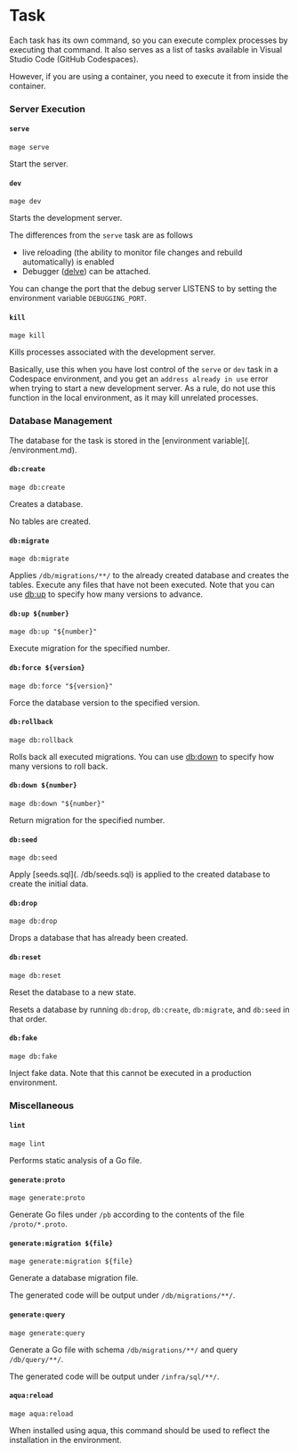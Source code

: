 # Task

Each task has its own command, so you can execute complex processes by executing that command.
It also serves as a list of tasks available in Visual Studio Code (GitHub Codespaces).

However, if you are using a container, you need to execute it from inside the container.

### Server Execution

#### `serve`

```shell
mage serve
```

Start the server.

#### `dev`

```shell
mage dev
```

Starts the development server.

The differences from the `serve` task are as follows

- live reloading (the ability to monitor file changes and rebuild automatically) is enabled
- Debugger ([delve](https://github.com/go-delve/delve)) can be attached.

You can change the port that the debug server LISTENS to by setting the environment variable `DEBUGGING_PORT`.

#### `kill`

```shell
mage kill
```

Kills processes associated with the development server.

Basically, use this when you have lost control of the `serve` or `dev` task in a Codespace environment, and you get an `address already in use` error when trying to start a new development server.
As a rule, do not use this function in the local environment, as it may kill unrelated processes.

### Database Management

The database for the task is stored in the [environment variable](. /environment.md).

#### `db:create`

```shell
mage db:create
```

Creates a database.

No tables are created.

#### `db:migrate`

```shell
mage db:migrate
```

Applies `/db/migrations/**/` to the already created database and creates the tables.
Execute any files that have not been executed. Note that you can use [db:up](#dbup-number) to specify how many versions to advance.

#### `db:up ${number}`

```shell
mage db:up "${number}"
```

Execute migration for the specified number.

#### `db:force ${version}`

```shell
mage db:force "${version}"
```

Force the database version to the specified version.

#### `db:rollback`

```shell
mage db:rollback
```

Rolls back all executed migrations.
You can use [db:down](#dbdown-number) to specify how many versions to roll back.

#### `db:down ${number}`

```shell
mage db:down "${number}"
```

Return migration for the specified number.

#### `db:seed`

```shell
mage db:seed
```

Apply [seeds.sql](. /db/seeds.sql) is applied to the created database to create the initial data.

#### `db:drop`

```shell
mage db:drop
```

Drops a database that has already been created.

#### `db:reset`

```shell
mage db:reset
```

Reset the database to a new state.

Resets a database by running `db:drop`, `db:create`, `db:migrate`, and `db:seed` in that order.

#### `db:fake`

```shell
mage db:fake
```

Inject fake data.
Note that this cannot be executed in a production environment.

### Miscellaneous

#### `lint`

```shell
mage lint
```

Performs static analysis of a Go file.

#### `generate:proto`

```shell
mage generate:proto
```

Generate Go files under `/pb` according to the contents of the file `/proto/*.proto`.

#### `generate:migration ${file}`

```shell
mage generate:migration ${file}
```

Generate a database migration file.

The generated code will be output under `/db/migrations/**/`.

#### `generate:query`

```shell
mage generate:query
```

Generate a Go file with schema `/db/migrations/**/` and query `/db/query/**/`.

The generated code will be output under `/infra/sql/**/`.

#### `aqua:reload`

```shell
mage aqua:reload
```

When installed using aqua, this command should be used to reflect the installation in the environment.

